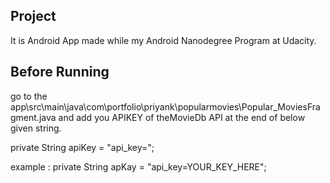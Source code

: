 ## Project
It is Android App made while my Android Nanodegree Program at Udacity.

## Before Running
go to the app\src\main\java\com\portfolio\priyank\popularmovies\Popular_MoviesFragment.java and add you APIKEY of theMovieDb API at the end of below given string.

private String apiKey = "api_key=";

example : private String apKay = "api_key=YOUR_KEY_HERE";

